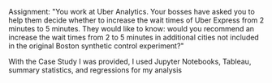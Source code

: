 Assignment:
"You work at Uber Analytics. Your bosses have asked you to help them decide whether to increase the wait times of Uber Express from 2 minutes to 5 minutes. They would like to know: would you recommend an increase the wait times from 2 to 5 minutes in additional cities not included in the original Boston synthetic control experiment?"

With the Case Study I was provided, I used Jupyter Notebooks, Tableau, summary statistics, and regressions for my analysis
